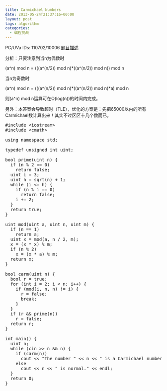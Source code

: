 ```yaml
---
title: Carmichael Numbers
date: 2013-05-24T21:37:16+00:00
layout: post
tags: algorithm
categories:
  - 编程挑战
---
```

PC/UVa IDs: 110702/10006 <a href="http://uva.onlinejudge.org/index.php?option=com_onlinejudge&Itemid=8&page=show_problem&problem=947" target="_blank">题目描述</a>

分析：只要注意到当n为偶数时
  
(a^n) mod n = (((a^(n/2)) mod n)*((a^(n/2)) mod n)) mod n
  
当n为奇数时
  
(a^n) mod n = (((a^(n/2)) mod n)\*((a^(n/2)) mod n)\*a) mod n
  
则(a^n) mod n运算可在O(log(n))的时间内完成。<!--more-->


  
另外：本答案会导致超时（TLE），优化的方案是：先把65000以内的所有Carmichael数计算出来！其实不过区区十几个数而已。

<pre class="brush: cpp; title: ; notranslate" title="">#include &lt;iostream&gt;
#include &lt;cmath&gt;

using namespace std;

typedef unsigned int uint;

bool prime(uint n) {
  if (n % 2 == 0)
    return false;
  uint i = 3;
  uint h = sqrt(n) + 1;
  while (i &lt;= h) {
    if (n % i == 0)
      return false;
    i += 2;
  }
  return true;
}

uint mod(uint a, uint n, uint m) {
  if (n == 1)
    return a;
  uint x = mod(a, n / 2, m);
  x = (x * x) % m;
  if (n % 2)
    x = (x * a) % m;
  return x;
}

bool carm(uint n) {
  bool r = true;
  for (int i = 2; i &lt; n; i++) {
    if (mod(i, n, n) != i) {
      r = false;
      break;
    }
  }
  if (r && prime(n))
    r = false;
  return r;
}

int main() {
  uint n;
  while (cin &gt;&gt; n && n) {
    if (carm(n))
      cout &lt;&lt; "The number " &lt;&lt; n &lt;&lt; " is a Carmichael number." &lt;&lt; endl;
    else
      cout &lt;&lt; n &lt;&lt; " is normal." &lt;&lt; endl;
  }
  return 0;
}
</pre>

<div class="addtoany_share_save_container addtoany_content_bottom">
  <div class="a2a_kit a2a_kit_size_32 addtoany_list a2a_target" id="wpa2a_22">
    <a class="a2a_button_facebook" href="http://www.addtoany.com/add_to/facebook?linkurl=http%3A%2F%2Fkuangtong.me%2F2013%2F05%2F24%2Fcarmichael-numbers%2F&linkname=Carmichael%20Numbers" title="Facebook" rel="nofollow" target="_blank"></a><a class="a2a_button_twitter" href="http://www.addtoany.com/add_to/twitter?linkurl=http%3A%2F%2Fkuangtong.me%2F2013%2F05%2F24%2Fcarmichael-numbers%2F&linkname=Carmichael%20Numbers" title="Twitter" rel="nofollow" target="_blank"></a><a class="a2a_button_google_plus" href="http://www.addtoany.com/add_to/google_plus?linkurl=http%3A%2F%2Fkuangtong.me%2F2013%2F05%2F24%2Fcarmichael-numbers%2F&linkname=Carmichael%20Numbers" title="Google+" rel="nofollow" target="_blank"></a><a class="a2a_button_sina_weibo" href="http://www.addtoany.com/add_to/sina_weibo?linkurl=http%3A%2F%2Fkuangtong.me%2F2013%2F05%2F24%2Fcarmichael-numbers%2F&linkname=Carmichael%20Numbers" title="Sina Weibo" rel="nofollow" target="_blank"></a><a class="a2a_dd addtoany_share_save" href="https://www.addtoany.com/share_save"></a>
  </div>
</div>
